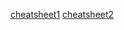 [cheatsheet1](https://www.cs.cornell.edu/~tomf/notes/cs421-cheat-sheet.pdf)
[cheatsheet2](https://laurentlessard.com/teaching/ece532/cheat_sheet.pdf)
